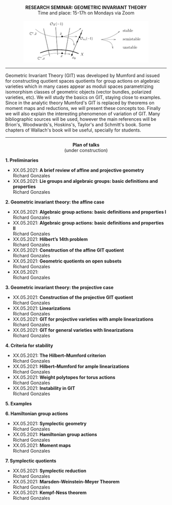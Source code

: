 
<p align="center" >
  <span> <strong>RESEARCH SEMINAR: GEOMETRIC INVARIANT THEORY</strong> </span>
  <br/>
  Time and place: 15-17h on Mondays via Zoom
  <br><br>
  <img src="git-nice-image.png">
</p>

<hr>

Geometric Invariant Theory (GIT) was developed by Mumford and issued for constructing quotient spaces quotients for group actions on algebraic varieties which in many cases appear as moduli spaces parametrizing isomorphism classes of geometric objects (vector bundles, polarized varieties, etc). We will study the basics on GIT, staying close to examples. Since in the analytic theory Mumford's GIT is replaced by theorems on moment maps and reductions, we will present these concepts too. Finally we will also explain the interesting phenomenon of variation of GIT. Many bibliographic sources will be used, however the main references will be Brion's, Woodwards's, Hoskins's, Taylor's and Schmitt's book. Some chapters of Wallach's book will be useful, specially for students.

<hr>


<p align="center" >
  <span> <strong>Plan of talks</strong> </span>
  <br/>
  (under construction)
</p>  
  
**1. Preliminaries**
- XX.05.2021: <strong> A brief review of affine and projective geometry </strong> <br/> Richard Gonzales
- XX.05.2021: <strong> Lie groups and algebraic groups: basic definitions and properties </strong> <br/> Richard Gonzales

**2. Geometric invariant theory: the affine case**
- XX.05.2021: <strong> Algebraic group actions: basic definitions and properties I </strong> <br/> Richard Gonzales
- XX.05.2021: <strong> Algebraic group actions:  basic definitions and properties II </strong> <br/> Richard Gonzales
- XX.05.2021: <strong> Hilbert’s 14th problem </strong> <br/> Richard Gonzales
- XX.05.2021: <strong> Construction of the affine GIT quotient </strong> <br/> Richard Gonzales
- XX.05.2021: <strong> Geometric quotients on open subsets </strong> <br/> Richard Gonzales
- XX.05.2021: <strong> </strong> <br/> Richard Gonzales

**3. Geometric invariant theory: the projective case**
- XX.05.2021: <strong> Construction of the projective GIT quotient </strong> <br/> Richard Gonzales
- XX.05.2021: <strong> Linearizations </strong> <br/> Richard Gonzales
- XX.05.2021: <strong> GIT for projective varieties with ample linearizations </strong> <br/> Richard Gonzales
- XX.05.2021: <strong> GIT for general varieties with linearizations </strong> <br/> Richard Gonzales

**4. Criteria for stability**
- XX.05.2021: <strong> The Hilbert–Mumford criterion </strong> <br/> Richard Gonzales
- XX.05.2021: <strong> Hilbert–Mumford for ample linearizations </strong> <br/> Richard Gonzales
- XX.05.2021: <strong> Weight polytopes for torus actions </strong> <br/> Richard Gonzales
- XX.05.2021: <strong> Instability in GIT </strong> <br/> Richard Gonzales

**5. Examples**

**6. Hamiltonian group actions**
- XX.05.2021: <strong> Symplectic geometry </strong> <br/> Richard Gonzales
- XX.05.2021: <strong> Hamiltonian group actions </strong> <br/> Richard Gonzales
- XX.05.2021: <strong> Moment maps </strong> <br/> Richard Gonzales

**7. Symplectic quotients**
- XX.05.2021: <strong> Symplectic reduction </strong> <br/> Richard Gonzales
- XX.05.2021: <strong> Marsden-Weinstein-Meyer Theorem </strong> <br/> Richard Gonzales
- XX.05.2021: <strong> Kempf-Ness theorem </strong> <br/> Richard Gonzales


